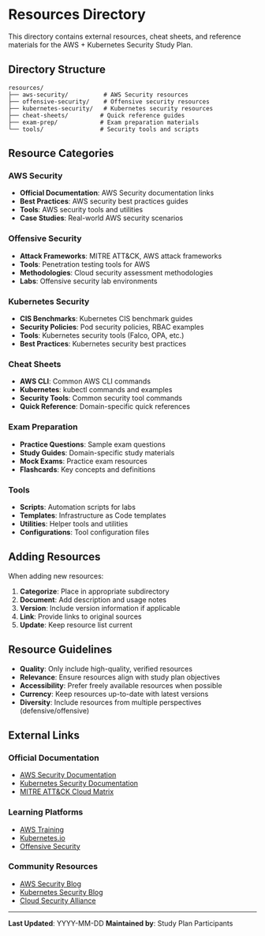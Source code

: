# Resources Directory

This directory contains external resources, cheat sheets, and reference materials for the AWS + Kubernetes Security Study Plan.

## Directory Structure

```
resources/
├── aws-security/          # AWS Security resources
├── offensive-security/    # Offensive security resources
├── kubernetes-security/   # Kubernetes security resources
├── cheat-sheets/         # Quick reference guides
├── exam-prep/            # Exam preparation materials
└── tools/                # Security tools and scripts
```

## Resource Categories

### AWS Security
- **Official Documentation**: AWS Security documentation links
- **Best Practices**: AWS security best practices guides
- **Tools**: AWS security tools and utilities
- **Case Studies**: Real-world AWS security scenarios

### Offensive Security
- **Attack Frameworks**: MITRE ATT&CK, AWS attack frameworks
- **Tools**: Penetration testing tools for AWS
- **Methodologies**: Cloud security assessment methodologies
- **Labs**: Offensive security lab environments

### Kubernetes Security
- **CIS Benchmarks**: Kubernetes CIS benchmark guides
- **Security Policies**: Pod security policies, RBAC examples
- **Tools**: Kubernetes security tools (Falco, OPA, etc.)
- **Best Practices**: Kubernetes security best practices

### Cheat Sheets
- **AWS CLI**: Common AWS CLI commands
- **Kubernetes**: kubectl commands and examples
- **Security Tools**: Common security tool commands
- **Quick Reference**: Domain-specific quick references

### Exam Preparation
- **Practice Questions**: Sample exam questions
- **Study Guides**: Domain-specific study materials
- **Mock Exams**: Practice exam resources
- **Flashcards**: Key concepts and definitions

### Tools
- **Scripts**: Automation scripts for labs
- **Templates**: Infrastructure as Code templates
- **Utilities**: Helper tools and utilities
- **Configurations**: Tool configuration files

## Adding Resources

When adding new resources:

1. **Categorize**: Place in appropriate subdirectory
2. **Document**: Add description and usage notes
3. **Version**: Include version information if applicable
4. **Link**: Provide links to original sources
5. **Update**: Keep resource list current

## Resource Guidelines

- **Quality**: Only include high-quality, verified resources
- **Relevance**: Ensure resources align with study plan objectives
- **Accessibility**: Prefer freely available resources when possible
- **Currency**: Keep resources up-to-date with latest versions
- **Diversity**: Include resources from multiple perspectives (defensive/offensive)

## External Links

### Official Documentation
- [AWS Security Documentation](https://docs.aws.amazon.com/security/)
- [Kubernetes Security Documentation](https://kubernetes.io/docs/concepts/security/)
- [MITRE ATT&CK Cloud Matrix](https://attack.mitre.org/matrices/enterprise/cloud/)

### Learning Platforms
- [AWS Training](https://aws.amazon.com/training/)
- [Kubernetes.io](https://kubernetes.io/)
- [Offensive Security](https://www.offensive-security.com/)

### Community Resources
- [AWS Security Blog](https://aws.amazon.com/blogs/security/)
- [Kubernetes Security Blog](https://kubernetes.io/blog/)
- [Cloud Security Alliance](https://cloudsecurityalliance.org/)

---
**Last Updated**: YYYY-MM-DD
**Maintained by**: Study Plan Participants 